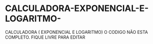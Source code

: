 # CALCULADORA-EXPONENCIAL-E-LOGARITMO-
CALCULADORA ( EXPONENCIAL E LOGARITMO)
O CODIGO NÃO ESTA COMPLETO. FIQUE LIVRE PARA EDITAR 
